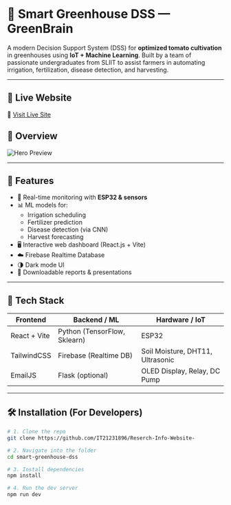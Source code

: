 # 🌿 Smart Greenhouse DSS — GreenBrain

A modern Decision Support System (DSS) for **optimized tomato cultivation** in greenhouses using **IoT + Machine Learning**. Built by a team of passionate undergraduates from SLIIT to assist farmers in automating irrigation, fertilization, disease detection, and harvesting.

---

## 🚀 Live Website

🔗 [Visit Live Site](https://greenbrainak.netlify.app/)



## 📸 Overview

![Hero Preview](public/assets/hero-tomato.jpg)

---

## 📌 Features

- 🌱 Real-time monitoring with **ESP32 & sensors**
- 📊 ML models for:
  - Irrigation scheduling
  - Fertilizer prediction
  - Disease detection (via CNN)
  - Harvest forecasting
- 🖥️ Interactive web dashboard (React.js + Vite)
- ☁️ Firebase Realtime Database
- 🌗 Dark mode UI
- 📁 Downloadable reports & presentations

---

## 🧠 Tech Stack

| Frontend   | Backend / ML | Hardware / IoT     |
|------------|--------------|---------------------|
| React + Vite | Python (TensorFlow, Sklearn) | ESP32 |
| TailwindCSS | Firebase (Realtime DB)        | Soil Moisture, DHT11, Ultrasonic |
| EmailJS     | Flask (optional)             | OLED Display, Relay, DC Pump     |

---

## 🛠️ Installation (For Developers)

```bash
# 1. Clone the repo
git clone https://github.com/IT21231896/Reserch-Info-Website-

# 2. Navigate into the folder
cd smart-greenhouse-dss

# 3. Install dependencies
npm install

# 4. Run the dev server
npm run dev
